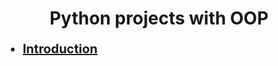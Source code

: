 <div align="center">

# Python projects with OOP

</div>
<div style="font-size: 20px;">

- [**Introduction**](#introducing)

</div>